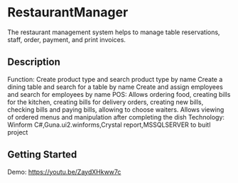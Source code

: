 # RestaurantManager
The restaurant management system helps to manage table reservations, staff, order, payment, and print invoices.

## Description
Function:
Create product type and search product type by name
Create a dining table and search for a table by name
Create and assign employees and search for employees by name
POS: Allows ordering food, creating bills for the kitchen, creating bills for delivery orders, creating new bills, checking bills and paying bills, allowing to choose waiters.
Allows viewing of ordered menus and manipulation after completing the dish
Technology:
Winform C#,Guna.ui2.winforms,Crystal report,MSSQLSERVER to buitl project

## Getting Started

Demo: https://youtu.be/ZaydXHkww7c
